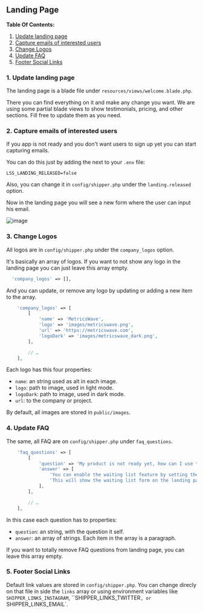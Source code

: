 ## Landing Page

**Table Of Contents:**

1. [Update landing page](/doc/landing-page.md#1-update-landing-page)
2. [Capture emails of interested users](/doc/landing-page.md#2-capture-emails-of-interested-users)
3. [Change Logos](/doc/landing-page.md#3-change-logos)
4. [Update FAQ](/doc/landing-page.md#4-update-faq)
5. [Footer Social Links](/doc/landing-page.md#5-footer-social-links)

### 1. Update landing page

The landing page is a blade file under `resources/views/welcome.blade.php`.

There you can find everything on it and make any change you want. We are using some partial blade views to show testimonials, pricing, and other sections. Fill free to update them as you need.

### 2. Capture emails of interested users

If you app is not ready and you don't want users to sign up yet you can start capturing emails.

You can do this just by adding the next to your `.env` file:

```env
LSS_LANDING_RELEASED=false
```

Also, you can change it in `config/shipper.php` under the `landing.released` option.

Now in the landing page you will see a new form where the user can input his email.

![image](https://github.com/user-attachments/assets/ed20ea60-a2f9-4b5f-9b0d-7400e3658237)


### 3. Change Logos

All logos are in `config/shipper.php` under the `company_logos` option.

It's basically an array of logos. If you want to not show any logo in the landing page you can just leave this array empty.

```php
  'company_logos' => [],
```

And you can update, or remove any logo by updating or adding a new item to the array.

```php
    'company_logos' => [
        [
            'name' => 'MetricsWave',
            'logo' => 'images/metricswave.png',
            'url' => 'https://metricswave.com',
            'logoDark' => 'images/metricswave_dark.png',
        ],

        // …
    ],
```

Each logo has this four properties:

- `name`: an string used as alt in each image.
- `logo`: path to image, used in light mode.
- `logoDark`: path to image, used in dark mode.
- `url`: to the company or project.

By default, all images are stored in `public/images`.

### 4. Update FAQ

The same, all FAQ are on `config/shipper.php` under `faq_questions`.

```php
    'faq_questions' => [
        [
            'question' => 'My product is not ready yet, how can I use the waiting list feature?',
            'answer' => [
                'You can enable the waiting list feature by setting the `LSS_LANDING_RELEASED` environment variable to `false`.',
                'This will show the waiting list form on the landing page.',
            ],
        ],

        // …
    ],
```

In this case each question has to properties:

- `question`: an string, with the question it self.
- `answer`: an array of strings. Each item in the array is a paragraph.

If you want to totally remove FAQ questions from landing page, you can leave this array empty.

### 5. Footer Social Links

Default link values are stored in `config/shipper.php`. You can change direcly on that file in side the `links` array or using environment variables like `SHIPPER_LINKS_INSTAGRAM`, ``SHIPPER_LINKS_TWITTER`, or `SHIPPER_LINKS_EMAIL`.
